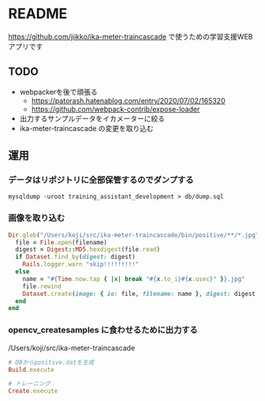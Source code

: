 # README
https://github.com/jiikko/ika-meter-traincascade で使うための学習支援WEBアプリです

## TODO
* webpackerを後で頑張る
  * https://patorash.hatenablog.com/entry/2020/07/02/165320
  * https://github.com/webpack-contrib/expose-loader
* 出力するサンプルデータをイカメーターに絞る
* ika-meter-traincascade の変更を取り込む

## 運用
### データはリポジトリに全部保管するのでダンプする
```shell
mysqldump -uroot training_assistant_development > db/dump.sql
```

### 画像を取り込む

```ruby
Dir.glob("/Users/koji/src/ika-meter-traincascade/bin/positive/**/*.jpg").map.with_index(1) do |filename, index|
  file = File.open(filename)
  digest = Digest::MD5.hexdigest(file.read)
  if Dataset.find_by(digest: digest)
    Rails.logger.warn "skip!!!!!!!!!"
  else
    name = "#{Time.now.tap { |x| break "#{x.to_i}#{x.usec}" }}.jpg"
    file.rewind
    Dataset.create(image: { io: file, filename: name }, digest: digest )
  end
end
```


### opencv_createsamples に食わせるために出力する
/Users/koji/src/ika-meter-traincascade

```ruby
# DBからpositive.datを生成
Build.execute

# トレーニング
Create.execute
```
